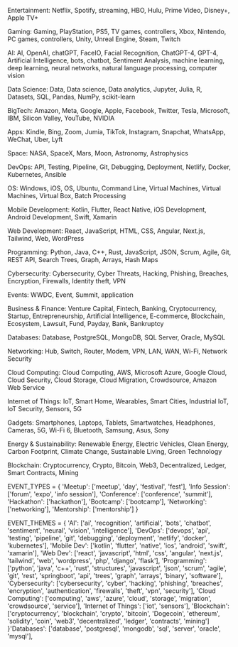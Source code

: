 Entertainment: Netflix, Spotify, streaming, HBO, Hulu, Prime Video, Disney+, Apple TV+

Gaming: Gaming, PlayStation, PS5, TV games, controllers, Xbox, Nintendo, PC games, controllers, Unity, Unreal Engine, Steam, Twitch

AI: AI, OpenAI, chatGPT, FaceIO, Facial Recognition, ChatGPT-4, GPT-4,  Artificial Intelligence, bots, chatbot, Sentiment Analysis, machine learning, deep learning, neural networks, natural language processing, computer vision

Data Science: Data, Data science, Data analytics, Jupyter, Julia, R, Datasets, SQL, Pandas, NumPy, scikit-learn

BigTech: Amazon, Meta, Google, Apple, Facebook, Twitter, Tesla, Microsoft, IBM, Silicon Valley, YouTube, NVIDIA

Apps: Kindle, Bing, Zoom, Jumia, TikTok, Instagram, Snapchat, WhatsApp, WeChat, Uber, Lyft

Space: NASA, SpaceX, Mars, Moon, Astronomy, Astrophysics

DevOps: API, Testing, Pipeline, Git, Debugging, Deployment, Netlify, Docker, Kubernetes, Ansible

OS: Windows, iOS, OS, Ubuntu, Command Line, Virtual Machines, Virtual Machines, Virtual Box, Batch Processing

Mobile Development: Kotlin, Flutter, React Native, iOS Development, Android Development, Swift, Xamarin

Web Development: React, JavaScript, HTML, CSS, Angular, Next.js, Tailwind, Web, WordPress

Programming: Python, Java, C++, Rust, JavaScript, JSON, Scrum, Agile, Git, REST API, Search Trees, Graph, Arrays, Hash Maps

Cybersecurity: Cybersecurity, Cyber Threats, Hacking, Phishing, Breaches, Encryption, Firewalls, Identity theft, VPN

Events: WWDC, Event, Summit, application

Business & Finance: Venture Capital, Fintech, Banking, Cryptocurrency, Startup, Entrepreneurship, Artificial Intelligence, E-commerce, Blockchain, Ecosystem, Lawsuit, Fund, Payday, Bank, Bankruptcy

Databases: Database, PostgreSQL, MongoDB, SQL Server, Oracle, MySQL

Networking: Hub, Switch, Router, Modem, VPN, LAN, WAN, Wi-Fi, Network Security

Cloud Computing: Cloud Computing, AWS, Microsoft Azure, Google Cloud, Cloud Security, Cloud Storage, Cloud Migration, Crowdsource, Amazon Web Service

Internet of Things: IoT, Smart Home, Wearables, Smart Cities, Industrial IoT, IoT Security, Sensors, 5G

Gadgets: Smartphones, Laptops, Tablets, Smartwatches, Headphones, Cameras, 5G, Wi-Fi 6, Bluetooth, Samsung, Asus, Sony

Energy & Sustainability: Renewable Energy, Electric Vehicles, Clean Energy, Carbon Footprint, Climate Change, Sustainable Living, Green Technology

Blockchain: Cryptocurrency, Crypto, Bitcoin, Web3, Decentralized, Ledger, Smart Contracts, Mining



EVENT_TYPES = {
    'Meetup': ['meetup', 'day', 'festival', 'fest'],
    'Info Session': ['forum', 'expo', 'info session'],
    'Conference': ['conference', 'summit'],
    'Hackathon': ['hackathon'],
    'Bootcamp': ['bootcamp'],
    'Networking': ['networking'],
    'Mentorship': ['mentorship']
}

EVENT_THEMES = {
    'AI': ['ai', 'recognition', 'artificial', 'bots', 'chatbot', 'sentiment', 'neural', 'vision', 'intelligence'],
    'DevOps': ['devops', 'api', 'testing', 'pipeline', 'git', 'debugging', 'deployment', 'netlify', 'docker', 'kubernetes'],
    'Mobile Dev': ['kotlin', 'flutter', 'native', 'ios', 'android', 'swift', 'xamarin'],
    'Web Dev': ['react', 'javascript', 'html', 'css', 'angular', 'next.js', 'tailwind', 'web', 'wordpress', 'php', 'django', 'flask'],
    'Programming': ['python', 'java', 'c++', 'rust', 'structures', 'javascript', 'json', 'scrum', 'agile', 'git', 'rest', 'springboot', 'api', 'trees', 'graph', 'arrays', 'binary', 'software'],
    'Cybersecurity': ['cybersecurity', 'cyber', 'hacking', 'phishing', 'breaches', 'encryption', 'authentication', 'firewalls', 'theft', 'vpn', 'security'],
       'Cloud Computing': ['computing', 'aws', 'azure', 'cloud', 'storage', 'migration', 'crowdsource', 'service'],
    'Internet of Things': ['iot', 'sensors'],
    'Blockchain': ['cryptocurrency', 'blockchain', 'crypto', 'bitcoin', 'Dogecoin', 'ethereum', 'solidity', 'coin', 'web3', 'decentralized', 'ledger', 'contracts', 'mining']
}'Databases': ['database', 'postgresql', 'mongodb', 'sql', 'server', 'oracle', 'mysql'],
  
